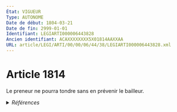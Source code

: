 ```yaml
---
État: VIGUEUR
Type: AUTONOME
Date de début: 1804-03-21
Date de fin: 2999-01-01
Identifiant: LEGIARTI000006443828
Ancien identifiant: ACAXXXXXXXX5X01814AAXXAA
URL: article/LEGI/ARTI/00/00/06/44/38/LEGIARTI000006443828.xml
---
```


<h1>Article 1814</h1>

Le preneur ne pourra tondre sans en prévenir le bailleur.


<details>
  <summary><em>Références</em></summary>

  <h2>Références faites par l'article</h2>
  
  <ul>
    <li>
      CODIFICATION source Loi 1804-03-07
    </li>
    <li>
      CREATION source Loi 1804-03-07 promulguée le 17 mars 1804
    </li>
  </ul>
</details>
